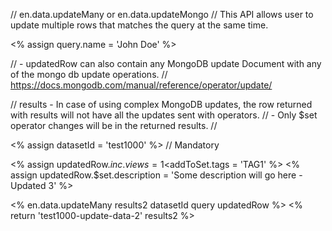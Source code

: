 // en.data.updateMany or en.data.updateMongo
// This API allows user to update multiple rows that matches the query at the same time.

<% assign query.name = 'John Doe' %>

//              - updatedRow can also contain any MongoDB update Document with any of the mongo db update operations.
//                    https://docs.mongodb.com/manual/reference/operator/update/

// results      - In case of using complex MongoDB updates, the row returned with results will not have all the updates sent with operators.
//              - Only $set operator changes will be in the returned results.
// 


<% assign datasetId = 'test1000' %>                      // Mandatory

<% assign updatedRow.$inc.views = 1 %>
<% assign updatedRow.$addToSet.tags = 'TAG1' %>
<% assign updatedRow.$set.description = 'Some description will go here - Updated 3' %>

<% en.data.updateMany results2 datasetId query updatedRow %>
<% return 'test1000-update-data-2' results2 %>

